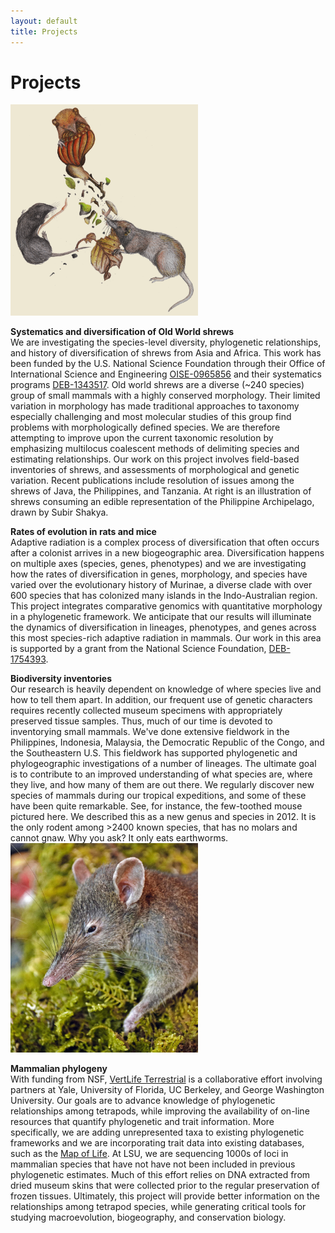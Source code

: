 ```yaml
---
layout: default
title: Projects
---
```


# Projects

<div markdown="1">
<img src="images/Shrew.gif" class="right" alt="shrews eating Philippines" width="300">

**Systematics and diversification of Old World shrews**  
We are investigating the species-level diversity, phylogenetic relationships, and history of diversification of shrews from Asia and Africa. This work has been funded by the U.S. National Science Foundation through their Office of International Science and Engineering [OISE-0965856](http://www.nsf.gov/awardsearch/showAward.do?AwardNumber=0965856) and their systematics programs [DEB-1343517](http://nsf.gov/awardsearch/showAward?AWD_ID=1343517). Old world shrews are a diverse (~240 species) group of small mammals with a highly conserved morphology.  Their limited variation in morphology has made traditional approaches to taxonomy especially challenging and most molecular studies of this group find problems with morphologically defined species. We are therefore attempting to improve upon the current taxonomic resolution by emphasizing multilocus coalescent methods of delimiting species and estimating relationships.  Our work on this project involves field-based inventories of shrews, and assessments of morphological and genetic variation. Recent publications include resolution of issues among the shrews of Java, the Philippines, and Tanzania. At right is an illustration of shrews consuming an edible representation of the Philippine Archipelago, drawn by Subir Shakya. 
</div>

**Rates of evolution in rats and mice**  
Adaptive radiation is a complex process of diversification that often occurs after a colonist arrives in a new biogeographic area. Diversification happens on multiple axes (species, genes, phenotypes) and we are investigating how the rates of diversification in genes, morphology, and species have varied over the evolutionary history of Murinae, a diverse clade with over 600 species that has colonized many islands in the Indo-Australian region. This project integrates comparative genomics with quantitative morphology in a phylogenetic framework. We anticipate that our results will illuminate the dynamics of diversification in lineages, phenotypes, and genes across this most species-rich adaptive radiation in mammals. Our work in this area is supported by a grant from the National Science Foundation, [DEB-1754393](https://www.nsf.gov/awardsearch/showAward?AWD_ID=1754393&HistoricalAwards=false).

<div markdown="1">


**Biodiversity inventories**  
Our research is heavily dependent on knowledge of where species live and how to tell them apart.  In addition, our frequent use of genetic characters requires recently collected museum specimens with appropriately preserved tissue samples.  Thus, much of our time is devoted to inventorying small mammals.  We've done extensive fieldwork in the Philippines, Indonesia, Malaysia, the Democratic Republic of the Congo, and the Southeastern U.S. This fieldwork has supported phylogenetic and phylogeographic investigations of a number of lineages.  The ultimate goal is to contribute to an improved understanding of what species are, where they live, and how many of them are out there. We regularly discover new species of mammals during our tropical expeditions, and some of these have been quite remarkable. See, for instance, the few-toothed mouse pictured here. We described this as a new genus and species in 2012. It is the only rodent among >2400 known species, that has no molars and cannot gnaw. Why you ask? It only eats earthworms.
<img src="images/KCRowe-Pvermidax01.jpg" class="left" alt="Pvermidax" width="300">
</div>

**Mammalian phylogeny**  
With funding from NSF, [VertLife Terrestrial](http://nsf.gov/awardsearch/showAward?AWD_ID=1441634) is a collaborative effort involving partners at Yale, University of Florida, UC Berkeley, and George Washington University. Our goals are to advance knowledge of phylogenetic relationships among tetrapods, while improving the availability of on-line resources that quantify phylogenetic and trait information. More specifically, we are adding unrepresented taxa to existing phylogenetic frameworks and we are incorporating trait data into existing databases, such as the [Map of Life](https://mol.org/). At LSU, we are sequencing 1000s of loci in mammalian species that have not have not been included in previous phylogenetic estimates. Much of this effort relies on DNA extracted from dried museum skins that were collected prior to the regular preservation of frozen tissues. Ultimately, this project will provide better information on the relationships among tetrapod species, while generating critical tools for studying macroevolution, biogeography, and conservation biology.
